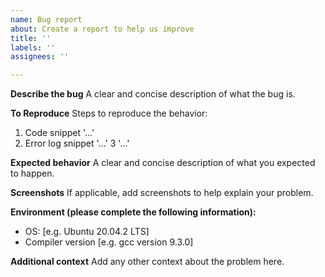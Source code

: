 ```yaml
---
name: Bug report
about: Create a report to help us improve
title: ''
labels: ''
assignees: ''

---
```


**Describe the bug**
A clear and concise description of what the bug is.

**To Reproduce**
Steps to reproduce the behavior:
1. Code snippet '...'
2. Error log snippet '...'
3 '...'

**Expected behavior**
A clear and concise description of what you expected to happen.

**Screenshots**
If applicable, add screenshots to help explain your problem.

**Environment (please complete the following information):**
 - OS: [e.g. Ubuntu 20.04.2 LTS]
 - Compiler version [e.g. gcc version 9.3.0]

**Additional context**
Add any other context about the problem here.
